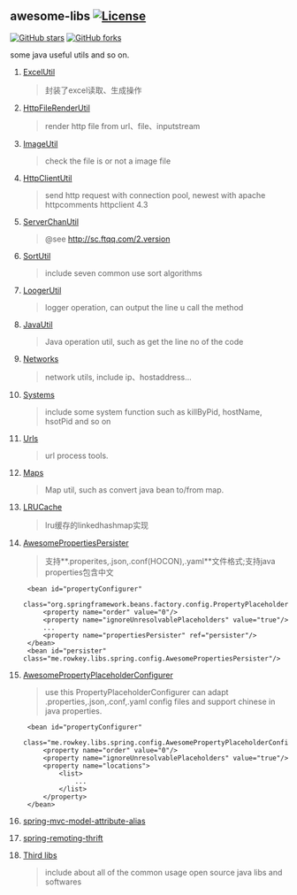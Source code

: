 awesome-libs [![License](https://img.shields.io/badge/license-Apache%202-4EB1BA.svg)](https://www.apache.org/licenses/LICENSE-2.0.html)
----
[![GitHub stars](https://img.shields.io/github/stars/superhj1987/awesome-libs.svg?style=social&label=Star&)](https://github.com/superhj1987/awesome-libs/stargazers)
[![GitHub forks](https://img.shields.io/github/forks/superhj1987/awesome-libs.svg?style=social&label=Fork&)](https://github.com/superhj1987/awesome-libs/fork)

some java useful utils and so on.

1. [ExcelUtil](src/main/java/me/rowkey/libs/util/ExcelUtil.java)

    > 封装了excel读取、生成操作

1. [HttpFileRenderUtil](src/main/java/me/rowkey/libs/util/HttpFileRenderUtil.java)

    > render http file from url、file、inputstream

1. [ImageUtil](src/main/java/me/rowkey/libs/util/ImageUtil.javal)

    > check the file is or not a image file

1. [HttpClientUtil](src/main/java/me/rowkey/libs/util/HttpClientUtil.java)

    > send http request with connection pool, newest with apache httpcomments httpclient 4.3

1. [ServerChanUtil](src/main/java/me/rowkey/libs/util/ServerChanUtil.java)

    > @see <http://sc.ftqq.com/2.version>
  
1. [SortUtil](src/main/java/me/rowkey/libs/util/SortUtil.java)

    > include seven common use sort algorithms

1. [LoogerUtil](src/main/java/me/rowkey/libs/util/LoggerUtil.java)

    > logger operation, can output the line u call the method

1. [JavaUtil](src/main/java/me/rowkey/libs/util/JavaUtil.java)

    > Java operation util, such as get the line no of the code
    
1. [Networks](src/main/java/me/rowkey/libs/support/Networks.java)

    > network utils, include ip、hostaddress...
    
1. [Systems](src/main/java/me/rowkey/libs/suppport/Systems.java)
 
    > include some system function such as killByPid, hostName, hsotPid and so on
    
 1. [Urls](src/main/java/me/rowkey/libs/suppport/Urls.java)
  
     > url process tools.
     
 1. [Maps](src/main/java/me/rowkey/libs/suppport/Maps.java)
  
     > Map util, such as convert java bean to/from map.

1. [LRUCache](src/main/java/me/rowkey/libs/cache/LRUCache.java)
    
    > lru缓存的linkedhashmap实现

1. [AwesomePropertiesPersister](src/main/java/me/rowkey/libs/spring/config/AwesomePropertiesPersister.java) 

    > 支持**.properites,.json,.conf(HOCON),.yaml**文件格式;支持java properties包含中文

        <bean id="propertyConfigurer"
            class="org.springframework.beans.factory.config.PropertyPlaceholderConfigurer">
            <property name="order" value="0"/>
            <property name="ignoreUnresolvablePlaceholders" value="true"/>
            ...
            <property name="propertiesPersister" ref="persister"/>
        </bean>
        <bean id="persister" class="me.rowkey.libs.spring.config.AwesomePropertiesPersister"/>
    
1. [AwesomePropertyPlaceholderConfigurer](src/main/java/me/rowkey/libs/spring/config/AwesomePropertyPlaceholderConfigurer.java)

    > use this PropertyPlaceholderConfigurer can adapt .properties,.json,.conf,.yaml config files and support chinese in java properties.

        <bean id="propertyConfigurer"
                  class="me.rowkey.libs.spring.config.AwesomePropertyPlaceholderConfigurer">
            <property name="order" value="0"/>
            <property name="ignoreUnresolvablePlaceholders" value="true"/>
            <property name="locations">
                <list>
                    ...
                </list>
            </property>
        </bean>
        
1. [spring-mvc-model-attribute-alias](doc/spring-mvc-model-attribute-alias.md)
 
1. [spring-remoting-thrift](doc/spring-remoting-thrift.md)

1. [Third libs](https://github.com/superhj1987/awesome-tech-collections/blob/master/awesome-java.md) 
    
    > include about all of the common usage open source java libs and softwares
